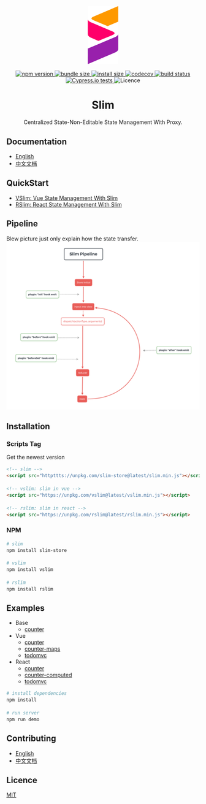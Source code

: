 <p align="center">
    <img src="./starter/logo.png" width="80px">
</p>

<p align="center">
<a href="https://www.npmjs.org/package/slim-store">
    <img src="https://img.shields.io/npm/v/slim-store.svg" alt="npm version">
</a>
<a href="https://unpkg.com/slim-store/dist/slim.min.js">
    <img src="https://img.shields.io/bundlephobia/min/slim-store.svg" alt="bundle size">
</a>
<a href="https://packagephobia.now.sh/result?p=slim-store">
    <img src="https://packagephobia.now.sh/badge?p=slim-store" alt="install size">
</a>
<a href="https://codecov.io/gh/victor0210/slim">
    <img src="https://codecov.io/gh/victor0210/slim/branch/master/graph/badge.svg" alt="codecov">
</a>
<a href="https://travis-ci.org/victor0210/slim">
    <img src="https://travis-ci.org/victor0210/slim.svg?branch=master" alt="build status">
</a>
<a href="https://cypress.io">
    <img src="https://img.shields.io/badge/cypress.io-tests-green.svg?style=flat-square" alt="Cypress.io tests">
</a>
<a>
    <img src="https://img.shields.io/github/license/victor0210/slim.svg" alt="Licence">
</a>
</p>

<h1 align="center">Slim</h1>

<p align="center">Centralized State-Non-Editable State Management With Proxy.</p>

## Documentation

* [English](https://victor0210.github.io/slimdocs/)
* [中文文档](https://victor0210.github.io/slimdocs/zh/)

## QuickStart

* [VSlim: Vue State Management With Slim](https://victor0210.github.io/slimdocs/vslim.html)
* [RSlim: React State Management With Slim](https://victor0210.github.io/slimdocs/rslim.html)

## Pipeline

Blew picture just only explain how the state transfer.
<img src="./starter/flow.png" alt="pipeline">

## Installation

### Scripts Tag
Get the newest version

```html
<!-- slim -->
<script src="httpttts://unpkg.com/slim-store@latest/slim.min.js"></script> 

<!-- vslim: slim in vue -->
<script src="https://unpkg.com/vslim@latest/vslim.min.js"></script> 

<!-- rslim: slim in react -->
<script src="https://unpkg.com/rslim@latest/rslim.min.js"></script> 
```

### NPM
```bash
# slim
npm install slim-store

# vslim
npm install vslim

# rslim
npm install rslim
```

## Examples

* Base
    * [counter](./tree/master/example/base)
* Vue
    * [counter](./tree/master/example/vue-counter)
    * [counter-maps](./tree/master/example/vue-maps)
    * [todomvc](./tree/master/example/vue-todomvc)
* React
    * [counter](./tree/master/example/react-counter)
    * [counter-computed](./tree/master/example/react-counter-computed)
    * [todomvc](./tree/master/example/react-todomvc)

```bash
# install dependencies
npm install

# run server
npm run demo
```
## Contributing

* [English](./tree/master/CONTRIBUTING.md)
* [中文文档](./tree/master/CONTRIBUTING-zh.md)

## Licence

[MIT](https://opensource.org/licenses/MIT)

